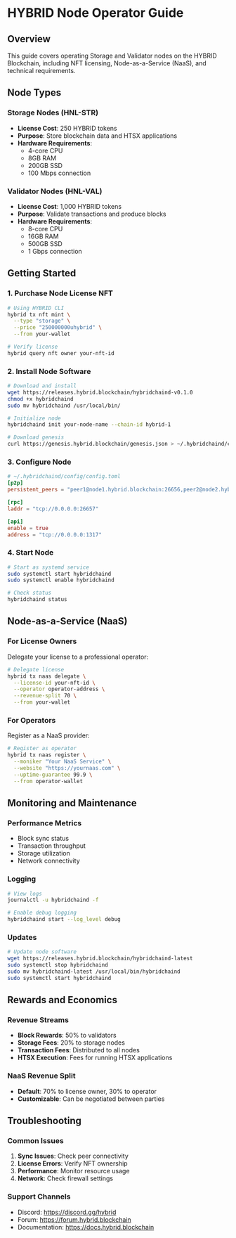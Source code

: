 
# HYBRID Node Operator Guide

## Overview
This guide covers operating Storage and Validator nodes on the HYBRID Blockchain, including NFT licensing, Node-as-a-Service (NaaS), and technical requirements.

## Node Types

### Storage Nodes (HNL-STR)
- **License Cost**: 250 HYBRID tokens
- **Purpose**: Store blockchain data and HTSX applications
- **Hardware Requirements**: 
  - 4-core CPU
  - 8GB RAM  
  - 200GB SSD
  - 100 Mbps connection

### Validator Nodes (HNL-VAL)
- **License Cost**: 1,000 HYBRID tokens
- **Purpose**: Validate transactions and produce blocks
- **Hardware Requirements**:
  - 8-core CPU
  - 16GB RAM
  - 500GB SSD
  - 1 Gbps connection

## Getting Started

### 1. Purchase Node License NFT
```bash
# Using HYBRID CLI
hybrid tx nft mint \
  --type "storage" \
  --price "250000000uhybrid" \
  --from your-wallet

# Verify license
hybrid query nft owner your-nft-id
```

### 2. Install Node Software
```bash
# Download and install
wget https://releases.hybrid.blockchain/hybridchaind-v0.1.0
chmod +x hybridchaind
sudo mv hybridchaind /usr/local/bin/

# Initialize node
hybridchaind init your-node-name --chain-id hybrid-1

# Download genesis
curl https://genesis.hybrid.blockchain/genesis.json > ~/.hybridchaind/config/genesis.json
```

### 3. Configure Node
```toml
# ~/.hybridchaind/config/config.toml
[p2p]
persistent_peers = "peer1@node1.hybrid.blockchain:26656,peer2@node2.hybrid.blockchain:26656"

[rpc]
laddr = "tcp://0.0.0.0:26657"

[api]
enable = true
address = "tcp://0.0.0.0:1317"
```

### 4. Start Node
```bash
# Start as systemd service
sudo systemctl start hybridchaind
sudo systemctl enable hybridchaind

# Check status
hybridchaind status
```

## Node-as-a-Service (NaaS)

### For License Owners
Delegate your license to a professional operator:

```bash
# Delegate license
hybrid tx naas delegate \
  --license-id your-nft-id \
  --operator operator-address \
  --revenue-split 70 \
  --from your-wallet
```

### For Operators
Register as a NaaS provider:

```bash
# Register as operator
hybrid tx naas register \
  --moniker "Your NaaS Service" \
  --website "https://yournaas.com" \
  --uptime-guarantee 99.9 \
  --from operator-wallet
```

## Monitoring and Maintenance

### Performance Metrics
- Block sync status
- Transaction throughput
- Storage utilization
- Network connectivity

### Logging
```bash
# View logs
journalctl -u hybridchaind -f

# Enable debug logging
hybridchaind start --log_level debug
```

### Updates
```bash
# Update node software
wget https://releases.hybrid.blockchain/hybridchaind-latest
sudo systemctl stop hybridchaind
sudo mv hybridchaind-latest /usr/local/bin/hybridchaind
sudo systemctl start hybridchaind
```

## Rewards and Economics

### Revenue Streams
- **Block Rewards**: 50% to validators
- **Storage Fees**: 20% to storage nodes
- **Transaction Fees**: Distributed to all nodes
- **HTSX Execution**: Fees for running HTSX applications

### NaaS Revenue Split
- **Default**: 70% to license owner, 30% to operator
- **Customizable**: Can be negotiated between parties

## Troubleshooting

### Common Issues
1. **Sync Issues**: Check peer connectivity
2. **License Errors**: Verify NFT ownership
3. **Performance**: Monitor resource usage
4. **Network**: Check firewall settings

### Support Channels
- Discord: https://discord.gg/hybrid
- Forum: https://forum.hybrid.blockchain
- Documentation: https://docs.hybrid.blockchain

